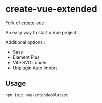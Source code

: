 # create-vue-extended

Fork of [create-vue](https://github.com/vuejs/create-vue)

An easy way to start a Vue project

Additional options :

- Sass
- Element Plus
- Vite SVG Loader
- Unplugin Auto Import

## Usage

```sh
npm init vue-extended@latest
```
